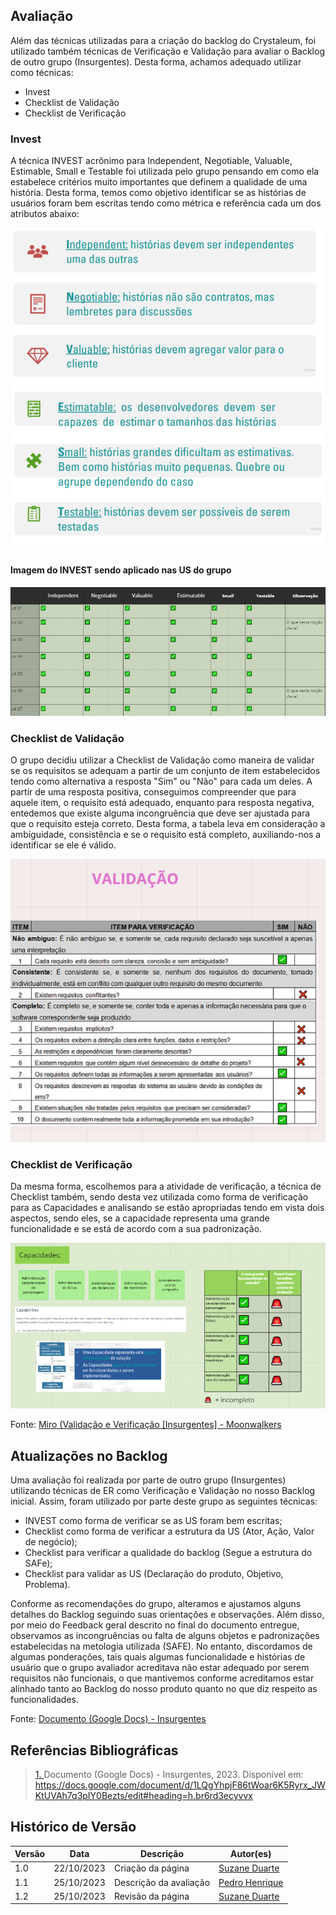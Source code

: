 ## Avaliação

Além das técnicas utilizadas para a criação do backlog do Crystaleum, foi utilizado também técnicas de Verificação e Validação para avaliar o Backlog de outro grupo (Insurgentes). Desta forma, achamos adequado utilizar como técnicas:

- Invest
- Checklist de Validação
- Checklist de Verificação

### Invest

A técnica INVEST acrônimo para Independent, Negotiable, Valuable, Estimable, Small e Testable foi utilizada pelo grupo pensando em como ela estabelece critérios muito importantes que definem a qualidade de uma história. Desta forma, temos como objetivo identificar se as histórias de usuários foram bem escritas tendo como métrica e referência cada um dos atributos abaixo:

![INVEST](../assets/images/INVEST.png)

#### Imagem do INVEST sendo aplicado nas US do grupo

![INVEST](../assets/images/INVEST_Aplicado.png)

### Checklist de Validação

O grupo decidiu utilizar a Checklist de Validação como maneira de validar se os requisitos se adequam a partir de um conjunto de item estabelecidos tendo como alternativa a resposta "Sim" ou "Não" para cada um deles. A partir de uma resposta positiva, conseguimos compreender que para aquele item, o requisito está adequado, enquanto para resposta negativa, entedemos que existe alguma incongruência que deve ser ajustada para que o requisito esteja correto. Desta forma, a tabela leva em consideração a ambíguidade, consistência e se o requisito está completo, auxiliando-nos a identificar se ele é válido.

![Checklist Validação](../assets/images/Checklist_Validacao.png)

### Checklist de Verificação

Da mesma forma, escolhemos para a atividade de verificação, a técnica de Checklist também, sendo desta vez utilizada como forma de verificação para as Capacidades e analisando se estão apropriadas tendo em vista dois aspectos, sendo eles, se a capacidade representa uma grande funcionalidade e se está de acordo com a sua padronização.

![Checklist Verifiçao](../assets/images/Checklist_Verificacao.png)

Fonte: [Miro (Validação e Verificação [Insurgentes] - Moonwalkers](https://miro.com/app/board/uXjVNYkAabA=/)

## Atualizações no Backlog

Uma avaliação foi realizada por parte de outro grupo (Insurgentes) utilizando técnicas de ER como Verificação e Validação no nosso Backlog inicial. Assim, foram utilizado por parte deste grupo as seguintes técnicas:

- INVEST como forma de verificar se as US foram bem escritas;
- Checklist como forma de verificar a estrutura da US (Ator, Ação, Valor de negócio);
- Checklist para verificar a qualidade do backlog (Segue a estrutura do SAFe);
- Checklist para validar as US (Declaração do produto, Objetivo, Problema).

Conforme as recomendações do grupo, alteramos e ajustamos alguns detalhes do Backlog seguindo suas orientações e observações. Além disso, por meio do Feedback geral descrito no final do documento entregue, observamos as incongruências ou falta de alguns objetos e padronizações estabelecidas na metologia utilizada (SAFE). No entanto, discordamos de algumas ponderações, tais quais algumas funcionalidade e histórias de usuário que o grupo avaliador acreditava não estar adequado por serem requisitos não funcionais, o que mantivemos conforme acreditamos estar alinhado tanto ao Backlog do nosso produto quanto no que diz respeito as funcionalidades.

Fonte: [Documento (Google Docs) - Insurgentes](https://docs.google.com/document/d/1LQgYhpjF86tWoar6K5Ryrx_JWKtUVAh7q3pIY0Bezts/edit#heading=h.br6rd3ecyvvx)

## Referências Bibliográficas

> <a id="l1" href="#anchor_1"> 1. </a> Documento (Google Docs) - Insurgentes, 2023. Disponível em: https://docs.google.com/document/d/1LQgYhpjF86tWoar6K5Ryrx_JWKtUVAh7q3pIY0Bezts/edit#heading=h.br6rd3ecyvvx

## Histórico de Versão

| Versão | Data       | Descrição              | Autor(es)                                         |
| ------ | ---------- | ---------------------- | ------------------------------------------------- |
| 1.0    | 22/10/2023 | Criação da página      | [Suzane Duarte](https://github.com/suzaneduarte)  |
| 1.1    | 25/10/2023 | Descrição da avaliação | [Pedro Henrique](https://github.com/PedroHhenriq) |
| 1.2    | 25/10/2023 | Revisão da página      | [Suzane Duarte](https://github.com/suzaneduarte)  |
